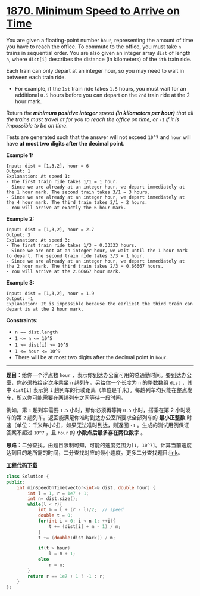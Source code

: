 # [1870. Minimum Speed to Arrive on Time](https://leetcode.com/problems/minimum-speed-to-arrive-on-time/)

You are given a floating-point number `hour`, representing the amount of time you have to reach the office. To commute to the office, you must take `n` trains in sequential order. You are also given an integer array `dist` of length `n`, where `dist[i]` describes the distance (in kilometers) of the `ith` train ride.

Each train can only depart at an integer hour, so you may need to wait in between each train ride.

- For example, if the `1st` train ride takes `1.5` hours, you must wait for an additional `0.5` hours before you can depart on the `2nd` train ride at the 2 hour mark.

Return *the **minimum positive integer** speed **(in kilometers per hour)** that all the trains must travel at for you to reach the office on time, or* `-1` *if it is impossible to be on time*.

Tests are generated such that the answer will not exceed `10^7` and `hour` will have **at most two digits after the decimal point**.

**Example 1:**

```
Input: dist = [1,3,2], hour = 6
Output: 1
Explanation: At speed 1:
- The first train ride takes 1/1 = 1 hour.
- Since we are already at an integer hour, we depart immediately at the 1 hour mark. The second train takes 3/1 = 3 hours.
- Since we are already at an integer hour, we depart immediately at the 4 hour mark. The third train takes 2/1 = 2 hours.
- You will arrive at exactly the 6 hour mark.
```

**Example 2:**

```
Input: dist = [1,3,2], hour = 2.7
Output: 3
Explanation: At speed 3:
- The first train ride takes 1/3 = 0.33333 hours.
- Since we are not at an integer hour, we wait until the 1 hour mark to depart. The second train ride takes 3/3 = 1 hour.
- Since we are already at an integer hour, we depart immediately at the 2 hour mark. The third train takes 2/3 = 0.66667 hours.
- You will arrive at the 2.66667 hour mark.
```

**Example 3:**

```
Input: dist = [1,3,2], hour = 1.9
Output: -1
Explanation: It is impossible because the earliest the third train can depart is at the 2 hour mark.
```

**Constraints:**

- `n == dist.length`
- `1 <= n <= 10^5`
- `1 <= dist[i] <= 10^5`
- `1 <= hour <= 10^9`
- There will be at most two digits after the decimal point in `hour`.

-----

**题目**：给你一个浮点数 `hour` ，表示你到达办公室可用的总通勤时间。要到达办公室，你必须按给定次序乘坐 `n` 趟列车。另给你一个长度为 `n` 的整数数组 `dist` ，其中 `dist[i]` 表示第 `i` 趟列车的行驶距离（单位是千米）。每趟列车均只能在整点发车，所以你可能需要在两趟列车之间等待一段时间。

 例如，第 `1` 趟列车需要 `1.5` 小时，那你必须再等待 `0.5` 小时，搭乘在第 2 小时发车的第 `2` 趟列车。返回能满足你准时到达办公室所要求全部列车的 **最小正整数** 时速（单位：千米每小时），如果无法准时到达，则返回 `-1` 。生成的测试用例保证答案不超过 `10^7` ，且 `hour` 的 **小数点后最多存在两位数字** 。

**思路**：二分查找。由题目限制可知，可能的速度范围为`[1, 10^7]`。计算当前速度达到目的地所需的时间，二分查找对应的最小速度。更多二分查找题目:[link](https://leetcode.com/problems/minimum-time-to-complete-trips/discuss/1802416/C++or-Answer-on-Binary-Search-or-List-of-Related-Problems)。

[**工程代码下载**](https://github.com/shenkh/leetcode)

```cpp
class Solution {
public:
    int minSpeedOnTime(vector<int>& dist, double hour) {
        int l = 1, r = 1e7 + 1;
        int n= dist.size();
        while(l < r){
            int m = l + (r - l)/2;  // speed
            double t = 0;
            for(int i = 0; i < n-1; ++i){
                t += (dist[i] + m - 1) / m;
            }
            t += (double)dist.back() / m;

            if(t > hour)
                l = m + 1;
            else
                r = m;
        }
        return r == 1e7 + 1 ? -1 : r;
    }
};
```
